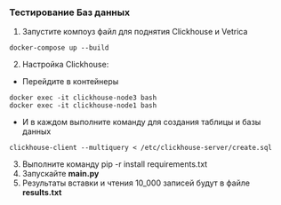 ### Тестирование Баз данных 


1. Запустите компоуз файл для поднятия Clickhouse и Vetrica
```
docker-compose up --build 
```

2. Настройка Clickhouse:

- Перейдите в контейнеры 
``` 
docker exec -it clickhouse-node3 bash 
docker exec -it clickhouse-node1 bash 
```

- И в каждом выполните команду для создания таблицы и базы данных
``` 
clickhouse-client --multiquery < /etc/clickhouse-server/create.sql
``` 

3. Выполните команду pip -r install requirements.txt
4. Запускайте **main.py** 
5. Результаты вставки и чтения 10_000 записей будут в файле **results.txt**

